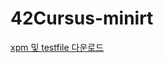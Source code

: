 # 42Cursus-minirt

[xpm 및 testfile 다운로드](https://drive.google.com/file/d/1vBlzubXwFAXaWlNZicP6Ip8hDpEta95a/view?usp=sharing)

